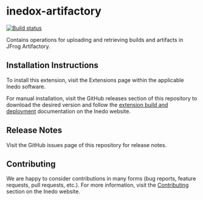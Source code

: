 # inedox-artifactory

[![Build status](https://ci.appveyor.com/api/projects/status/cf1bec70wywpawqg/branch/master?svg=true)](https://ci.appveyor.com/project/Inedo/inedox-artifactory/branch/master)

Contains operations for uploading and retrieving builds and artifacts in JFrog Artifactory.

## Installation Instructions

To install this extension, visit the Extensions page within the applicable Inedo software.

For manual installation, visit the GitHub releases section of this repository to download the desired version and follow the [extension build and deployment](https://inedo.com/support/documentation/various/inedo-sdk/creating#building-deploying) documentation on the Inedo website.

## Release Notes

Visit the GitHub issues page of this repository for release notes.

## Contributing

We are happy to consider contributions in many forms (bug reports, feature requests, pull requests, etc.). For more information, visit the [Contributing](https://inedo.com/open/contributing) section on the Inedo website.
